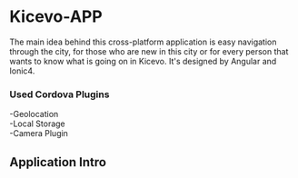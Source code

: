 # Kicevo-APP

The main idea behind this cross-platform application is easy navigation through the city, for those who are new in this city or for every person that wants to know what is going on in Kicevo. It's designed by Angular and Ionic4.

### Used Cordova Plugins
  -Geolocation \
  -Local Storage \
  -Camera Plugin
  
  
  ## Application Intro
